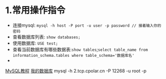 # 1.常用操作指令
* 连接mysql: ```mysql -h host -P port -u user -p password // 接着输入你的密码```
* 查看数据库列表: ```show databases;```
* 使用数据库: ```USE test;```
* 查看当前数据库有哪些数据表:```show tables```;```select table_name from information_schema.tables where table_schema='数据库名'```
* 
[MySQL教程](https://github.com/jaywcjlove/mysql-tutorial/tree/master)
[我的数据库](2.tcp.cpolar.cn:12268)
 mysql -h 2.tcp.cpolar.cn -P 12268 -u root -p 